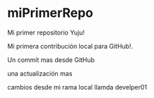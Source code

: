 # miPrimerRepo
Mi primer repositorio Yuju!

Mi primera contribución local para GitHub!.

Un commit mas desde GitHub

una actualización mas

cambios desde mi rama local llamda develper01
